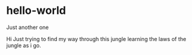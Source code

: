 # hello-world
Just another one

Hi
  Just trying to find my way through this jungle learning the laws of the jungle as i go.
